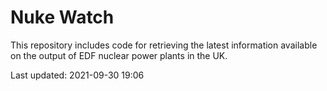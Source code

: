 # Nuke Watch

This repository includes code for retrieving the latest information available on the output of EDF nuclear power plants in the UK.

Last updated: 2021-09-30 19:06
